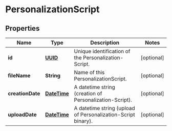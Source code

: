 # PersonalizationScript

## Properties
Name | Type | Description | Notes
------------ | ------------- | ------------- | -------------
**id** | [**UUID**](UUID.md) | Unique identification of the Personalization-Script. |  [optional]
**fileName** | **String** | Name of this PersonalizationScript. |  [optional]
**creationDate** | [**DateTime**](DateTime.md) | A datetime string (creation of Personalization-Script). |  [optional]
**uploadDate** | [**DateTime**](DateTime.md) | A datetime string (upload of Personalization-Script binary). |  [optional]
